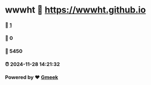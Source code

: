 # wwwht :link: https://wwwht.github.io 
### :page_facing_up: [1](https://wwwht.github.io/tag.html) 
### :speech_balloon: 0 
### :hibiscus: 5450 
### :alarm_clock: 2024-11-28 14:21:32 
### Powered by :heart: [Gmeek](https://github.com/Meekdai/Gmeek)

